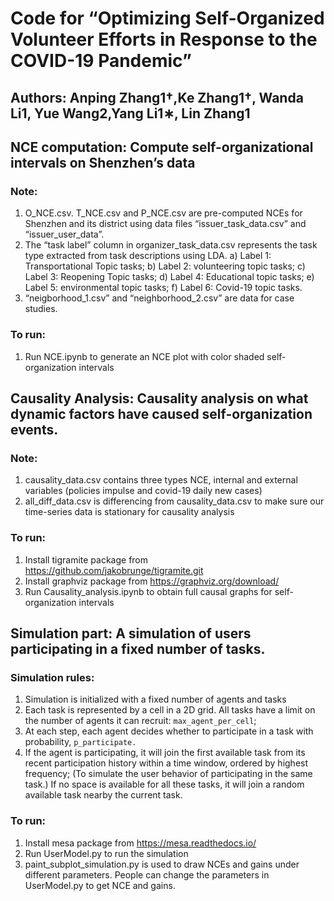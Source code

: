 # Code for “Optimizing Self-Organized Volunteer Efforts in Response to the COVID-19 Pandemic”
## Authors: Anping Zhang1†,Ke Zhang1†, Wanda Li1, Yue Wang2,Yang Li1∗, Lin Zhang1

## NCE computation: Compute self-organizational intervals on Shenzhen’s data
### Note:
1.	O_NCE.csv. T_NCE.csv and P_NCE.csv are pre-computed NCEs for Shenzhen and its district using data files “issuer_task_data.csv” and “issuer_user_data”.
2.	The “task label” column in organizer_task_data.csv represents the task type extracted from task descriptions using LDA. 
a)	Label 1: Transportational Topic tasks; 
b)	Label 2: volunteering topic tasks; 
c)	Label 3: Reopening Topic tasks;
d)	Label 4: Educational topic tasks; 
e)	Label 5: environmental topic tasks; 
f)	Label 6: Covid-19 topic tasks.
3.	“neigborhood_1.csv” and “neighborhood_2.csv” are data for case studies.

### To run:
1.	Run NCE.ipynb to generate an NCE plot with color shaded self-organization intervals

## Causality Analysis: Causality analysis on what dynamic factors have caused self-organization events.
### Note:
1.	causality_data.csv contains three types NCE, internal and external variables (policies impulse and covid-19 daily new cases)
2.	all_diff_data.csv is differencing from causality_data.csv to make sure our time-series data is stationary for causality analysis
### To run: 
1.	Install tigramite package from https://github.com/jakobrunge/tigramite.git
2.	Install graphviz package from https://graphviz.org/download/
3.	Run Causality_analysis.ipynb to obtain full causal graphs for self-organization intervals

## Simulation part: A simulation of users participating in a fixed number of tasks.
### Simulation rules:
1. Simulation is initialized with a fixed number of agents and tasks  
1. Each task is represented by a cell in a 2D grid. All tasks have a limit on
   the number of agents it can recruit: `max_agent_per_cell`;
2. At each step, each agent decides whether to participate in a task with
      probability, `p_participate.`
3. If the agent is participating, it will join the first available task
   from its recent participation history within a time window, ordered by highest frequency;
   (To simulate the user behavior of participating in the same task.)
   If no space is available for all these tasks, it will join a random available task nearby the current task.

### To run:
1. Install mesa package from https://mesa.readthedocs.io/
2. Run UserModel.py to run the simulation
3. paint_subplot_simulation.py is used to draw NCEs and gains under different parameters. People can change the parameters in UserModel.py to get NCE and gains.

